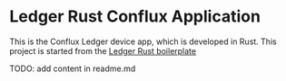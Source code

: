 # Ledger Rust Conflux Application

This is the Conflux Ledger device app, which is developed in Rust. This project is started from the [Ledger Rust boilerplate](https://github.com/LedgerHQ/app-boilerplate-rust)

TODO: add content in readme.md